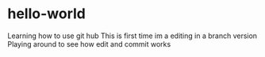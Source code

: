 # hello-world
Learning how to use git hub 
This is first time im a editing in a branch version
Playing around to see how edit and commit works
